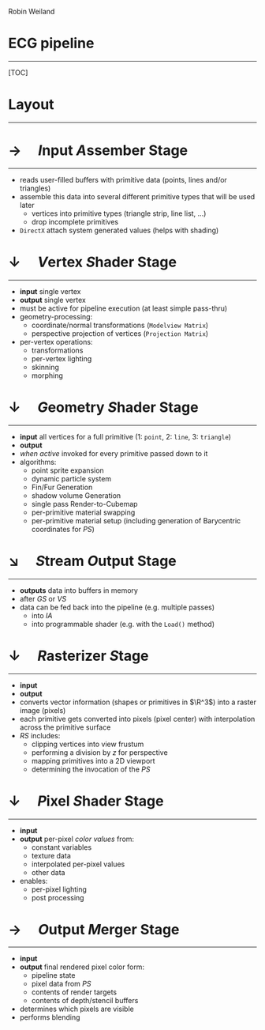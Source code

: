 Robin Weiland


ECG pipeline
==========

---

[TOC]

<div style="page-break-after: always; break-after: page;"></div> 

# Layout

---

<div style="page-break-after: always; break-after: page;"></div>

# $\rightarrow \quad$*I*nput *A*ssember Stage

---

- reads user-filled buffers with primitive data (points, lines and/or triangles)
- assemble this data into several different primitive types that will be used later
  - vertices into primitive types (triangle strip, line list, ...)
  - drop incomplete primitives
- `DirectX` attach system generated values (helps with shading)

<div style="page-break-after: always; break-after: page;"></div>

# $\downarrow \quad$*V*ertex *S*hader Stage

---

- **input** single vertex
- **output** single vertex
- must be active for pipeline execution (at least simple pass-thru)
- geometry-processing:
  - coordinate/normal transformations (`Modelview Matrix`)
  - perspective projection of vertices (`Projection Matrix`)
- per-vertex operations:
  - transformations
  - per-vertex lighting
  - skinning
  - morphing

<div style="page-break-after: always; break-after: page;"></div>

# $\downarrow \quad$*G*eometry *S*hader Stage

---

- **input** all vertices for a full primitive (1: `point`, 2: `line`, 3: `triangle`)
- **output**
- *when active* invoked for every primitive passed down to it
- algorithms:
  - point sprite expansion
  - dynamic particle system
  - Fin/Fur Generation
  - shadow volume Generation
  - single pass Render-to-Cubemap
  - per-primitive material swapping
  - per-primitive material setup (including generation of Barycentric coordinates for *PS*)

<div style="page-break-after: always; break-after: page;"></div>

# $\searrow \quad$*S*tream *O*utput Stage

---

- **outputs** data into buffers in memory
- after *GS* or *VS*
- data can be fed back into the pipeline (e.g. multiple passes)
  - into *IA*
  - into programmable shader (e.g. with the `Load()` method)

<div style="page-break-after: always; break-after: page;"></div>

# $\downarrow \quad$*R*asterizer *S*tage

---

- **input**
- **output**
- converts vector information (shapes or primitives in $\R^3$) into a raster image (pixels)
- each primitive gets converted into pixels (pixel center) with interpolation across the primitive surface 
- *RS* includes:
  - clipping vertices into view frustum
  - performing a division by $z$ for perspective
  - mapping primitives into a 2D viewport
  - determining the invocation of the *PS*

<div style="page-break-after: always; break-after: page;"></div>

# $\downarrow \quad$*P*ixel *S*hader Stage

---

- **input**
- **output** per-pixel *color values* from:
  - constant variables
  - texture data
  - interpolated per-pixel values
  - other data
- enables:
  - per-pixel lighting
  - post processing

<div style="page-break-after: always; break-after: page;"></div>

# $\rightarrow \quad$*O*utput *M*erger Stage

---

- **input**
- **output** final rendered pixel color form:
  - pipeline state
  - pixel data from *PS*
  - contents of render targets
  - contents of depth/stencil buffers
- determines which pixels are visible
- performs blending

<div style="page-break-after: always; break-after: page;"></div>